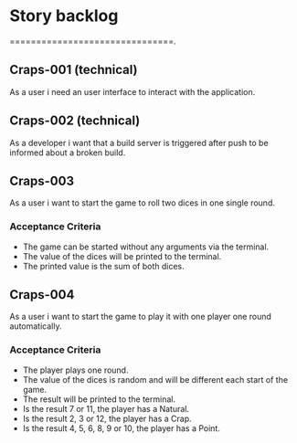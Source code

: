 # Story backlog
===============================. 

## Craps-001 (technical)
As a user i need an user interface to interact with the application.

## Craps-002 (technical)
As a developer i want that a build server is triggered after push to be informed about a broken build.

## Craps-003
As a user i want to start the game to roll two dices in one single round.

### Acceptance Criteria
* The game can be started without any arguments via the terminal.
* The value of the dices will be printed to the terminal.
* The printed value is the sum of both dices.

## Craps-004
As a user i want to start the game to play it with one player one round automatically. 
 
### Acceptance Criteria
* The player plays one round.
* The value of the dices is random and will be different each start of the game.
* The result will be printed to the terminal.
* Is the result 7 or 11, the player has a Natural.
* Is the result 2, 3 or 12, the player has a Crap.
* Is the result 4, 5, 6, 8, 9 or 10, the player has a Point.